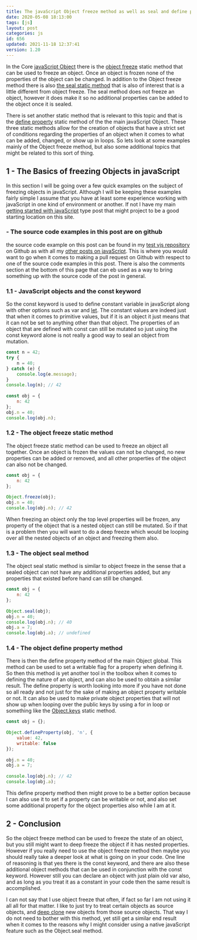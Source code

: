 ```yaml
---
title: The javaScript Object freeze method as well as seal and define property
date: 2020-05-08 18:13:00
tags: [js]
layout: post
categories: js
id: 656
updated: 2021-11-18 12:37:41
version: 1.20
---
```


In the Core [javaScript Object](https://developer.mozilla.org/en-US/docs/Web/JavaScript/Reference/Global_Objects/Object) there is the [object freeze](https://developer.mozilla.org/en-US/docs/Web/JavaScript/Reference/Global_Objects/Object/freeze) static method that can be used to freeze an object. Once an object is frozen none of the properties of the object can be changed. In addition to the Object freeze method there is also [the seal static method](https://developer.mozilla.org/en-US/docs/Web/JavaScript/Reference/Global_Objects/Object/seal) that is also of interest that is a little different from object freeze. The seal method does not freeze an object, however it does make it so no additional properties can be added to the object once it is sealed. 

There is set another static method that is relevant to this topic and that is the [define property](https://developer.mozilla.org/en-US/docs/Web/JavaScript/Reference/Global_Objects/Object/defineProperty) static method of the the main javaScript Object. These three static methods allow for the creation of objects that have a strict set of conditions regarding the properties of an object when it comes to what can be added, changed, or show up in loops. So lets look at some examples mainly of the Object freeze method, but also some additional topics that might be related to this sort of thing.

<!-- more -->

## 1 - The Basics of freezing Objects in javaScript

In this section I will be going over a few quick examples on the subject of freezing objects in javaScript. Although I will be keeping these examples fairly simple I assume that you have at least some experience working with javaScript in one kind of environment or another. If not I have my main [getting started with javaScript](/2018/11/27/js-getting-started/) type post that might project to be a good starting location on this site.

### - The source code examples in this post are on github

the source code example on this post can be found in my [test vjs repository](https://github.com/dustinpfister/test_vjs/tree/master/for_post/js-javascript-object-freeze-seal-and-define-property/s1-basics) on Github as with all my [other posts on javaScript](/categories/js/). This is where you would want to go when it comes to making a pull request on Github with respect to one of the source code examples in this post. There is also the comments section at the bottom of this page that can eb used as a way to bring something up with the source code of the post in general.

### 1.1 - JavaScript objects and the const keyword

So the const keyword is used to define constant variable in javaScript along with other options such as var and [let](/2019/02/09/js-javascript-let/). The constant values are indeed just that when it comes to primitive values, but if it is an object it just means that it can not be set to anything other than that object. The properties of an object that are defined with const can still be mutated so just using the const keyword alone is not really a good way to seal an object from mutation.

```js
const n = 42;
try {
    n = 40;
} catch (e) {
    console.log(e.message);
}
console.log(n); // 42
 
const obj = {
    n: 42
};
obj.n = 40;
console.log(obj.n);
```

### 1.2 - The object freeze static method

The object freeze static method can be used to freeze an object all together. Once an object is frozen the values can not be changed, no new properties can be added or removed, and all other properties of the object can also not be changed.

```js
const obj = {
    n: 42
};
 
Object.freeze(obj);
obj.n = 40;
console.log(obj.n); // 42
```

When freezing an object only the top level properties will be frozen, any property of the object that is a nested object can still be mutated. So if that is a problem then you will want to do a deep freeze which would be looping over all the nested objects of an object and freezing them also.

### 1.3 - The object seal method

The object seal static method is similar to object freeze in the sense that a sealed object can not have any additional properties added, but any properties that existed before hand can still be changed.

```js
const obj = {
    n: 42
};
 
Object.seal(obj);
obj.n = 40;
console.log(obj.n); // 40
obj.a = 7;
console.log(obj.a); // undefined
```

### 1.4 - The object define property method

There is then the define property method of the main Object global. This method can be used to set a writable flag for a property when defining it. So then this method is yet another tool in the toolbox when it comes to defining the nature of an object, and can also be used to obtain a similar result. The define property is worth looking into more if you have not done so all ready and not just for the sake of making an object property writable or not. It can also be used to make private object properties that will not show up when looping over the public keys by using a for in loop or something like the [Object.keys](/2018/12/15/js-object-keys/) static method.

```js
const obj = {};
 
Object.defineProperty(obj, 'n', {
    value: 42,
    writable: false
});
 
obj.n = 40;
obj.a = 7;
 
console.log(obj.n); // 42
console.log(obj.a);
```

This define property method then might prove to be a better option because I can also use it to set if a property can be writable or not, and also set some additional property for the object properties also while I am at it.

## 2 - Conclusion

So the object freeze method can be used to freeze the state of an object, but you still might want to deep freeze the object if it has nested properties. However if you really need to use the object freeze method then maybe you should really take a deeper look at what is going on in your code. One line of reasoning is that yes there is the const keyword, and there are also these additional object methods that can be used in conjunction with the const keyword. However still you can declare an object with just plain old var also, and as long as you treat it as a constant in your code then the same result is accomplished.

I can not say that I use object freeze that often, if fact so far I am not using it all all for that matter. I like to just try to treat certain objects as source objects, and [deep clone](/2017/11/13/lodash_clonedeep) new objects from those source objects. That way I do not need to bother with this method, yet still get a similar end result when it comes to the reasons why I might consider using a native javaScript feature such as the Object.seal method.

